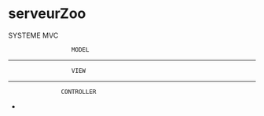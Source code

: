 # serveurZoo
SYSTEME MVC

                      MODEL
----------------------------------------------------------------
                      VIEW
----------------------------------------------------------------
                   CONTROLLER
-